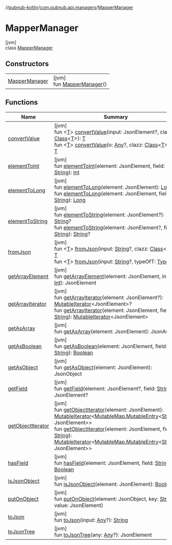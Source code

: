 //[pubnub-kotlin](../../../index.md)/[com.pubnub.api.managers](../index.md)/[MapperManager](index.md)

# MapperManager

[jvm]\
class [MapperManager](index.md)

## Constructors

| | |
|---|---|
| [MapperManager](-mapper-manager.md) | [jvm]<br>fun [MapperManager](-mapper-manager.md)() |

## Functions

| Name | Summary |
|---|---|
| [convertValue](convert-value.md) | [jvm]<br>fun &lt;[T](convert-value.md)&gt; [convertValue](convert-value.md)(input: JsonElement?, clazz: [Class](https://docs.oracle.com/javase/8/docs/api/java/lang/Class.html)&lt;[T](convert-value.md)&gt;): [T](convert-value.md)<br>fun &lt;[T](convert-value.md)&gt; [convertValue](convert-value.md)(o: [Any](https://kotlinlang.org/api/latest/jvm/stdlib/kotlin/-any/index.html)?, clazz: [Class](https://docs.oracle.com/javase/8/docs/api/java/lang/Class.html)&lt;[T](convert-value.md)&gt;?): [T](convert-value.md) |
| [elementToInt](element-to-int.md) | [jvm]<br>fun [elementToInt](element-to-int.md)(element: JsonElement, field: [String](https://kotlinlang.org/api/latest/jvm/stdlib/kotlin/-string/index.html)): [Int](https://kotlinlang.org/api/latest/jvm/stdlib/kotlin/-int/index.html) |
| [elementToLong](element-to-long.md) | [jvm]<br>fun [elementToLong](element-to-long.md)(element: JsonElement): [Long](https://kotlinlang.org/api/latest/jvm/stdlib/kotlin/-long/index.html)<br>fun [elementToLong](element-to-long.md)(element: JsonElement, field: [String](https://kotlinlang.org/api/latest/jvm/stdlib/kotlin/-string/index.html)): [Long](https://kotlinlang.org/api/latest/jvm/stdlib/kotlin/-long/index.html) |
| [elementToString](element-to-string.md) | [jvm]<br>fun [elementToString](element-to-string.md)(element: JsonElement?): [String](https://kotlinlang.org/api/latest/jvm/stdlib/kotlin/-string/index.html)?<br>fun [elementToString](element-to-string.md)(element: JsonElement?, field: [String](https://kotlinlang.org/api/latest/jvm/stdlib/kotlin/-string/index.html)): [String](https://kotlinlang.org/api/latest/jvm/stdlib/kotlin/-string/index.html)? |
| [fromJson](from-json.md) | [jvm]<br>fun &lt;[T](from-json.md)&gt; [fromJson](from-json.md)(input: [String](https://kotlinlang.org/api/latest/jvm/stdlib/kotlin/-string/index.html)?, clazz: [Class](https://docs.oracle.com/javase/8/docs/api/java/lang/Class.html)&lt;[T](from-json.md)&gt;): [T](from-json.md)<br>fun &lt;[T](from-json.md)&gt; [fromJson](from-json.md)(input: [String](https://kotlinlang.org/api/latest/jvm/stdlib/kotlin/-string/index.html)?, typeOfT: [Type](https://docs.oracle.com/javase/8/docs/api/java/lang/reflect/Type.html)): [T](from-json.md) |
| [getArrayElement](get-array-element.md) | [jvm]<br>fun [getArrayElement](get-array-element.md)(element: JsonElement, index: [Int](https://kotlinlang.org/api/latest/jvm/stdlib/kotlin/-int/index.html)): JsonElement |
| [getArrayIterator](get-array-iterator.md) | [jvm]<br>fun [getArrayIterator](get-array-iterator.md)(element: JsonElement?): [MutableIterator](https://kotlinlang.org/api/latest/jvm/stdlib/kotlin.collections/-mutable-iterator/index.html)&lt;JsonElement&gt;?<br>fun [getArrayIterator](get-array-iterator.md)(element: JsonElement, field: [String](https://kotlinlang.org/api/latest/jvm/stdlib/kotlin/-string/index.html)): [MutableIterator](https://kotlinlang.org/api/latest/jvm/stdlib/kotlin.collections/-mutable-iterator/index.html)&lt;JsonElement&gt; |
| [getAsArray](get-as-array.md) | [jvm]<br>fun [getAsArray](get-as-array.md)(element: JsonElement): JsonArray |
| [getAsBoolean](get-as-boolean.md) | [jvm]<br>fun [getAsBoolean](get-as-boolean.md)(element: JsonElement, field: [String](https://kotlinlang.org/api/latest/jvm/stdlib/kotlin/-string/index.html)): [Boolean](https://kotlinlang.org/api/latest/jvm/stdlib/kotlin/-boolean/index.html) |
| [getAsObject](get-as-object.md) | [jvm]<br>fun [getAsObject](get-as-object.md)(element: JsonElement): JsonObject |
| [getField](get-field.md) | [jvm]<br>fun [getField](get-field.md)(element: JsonElement?, field: [String](https://kotlinlang.org/api/latest/jvm/stdlib/kotlin/-string/index.html)): JsonElement? |
| [getObjectIterator](get-object-iterator.md) | [jvm]<br>fun [getObjectIterator](get-object-iterator.md)(element: JsonElement): [MutableIterator](https://kotlinlang.org/api/latest/jvm/stdlib/kotlin.collections/-mutable-iterator/index.html)&lt;[MutableMap.MutableEntry](https://kotlinlang.org/api/latest/jvm/stdlib/kotlin.collections/-mutable-map/-mutable-entry/index.html)&lt;[String](https://kotlinlang.org/api/latest/jvm/stdlib/kotlin/-string/index.html), JsonElement&gt;&gt;<br>fun [getObjectIterator](get-object-iterator.md)(element: JsonElement, field: [String](https://kotlinlang.org/api/latest/jvm/stdlib/kotlin/-string/index.html)): [MutableIterator](https://kotlinlang.org/api/latest/jvm/stdlib/kotlin.collections/-mutable-iterator/index.html)&lt;[MutableMap.MutableEntry](https://kotlinlang.org/api/latest/jvm/stdlib/kotlin.collections/-mutable-map/-mutable-entry/index.html)&lt;[String](https://kotlinlang.org/api/latest/jvm/stdlib/kotlin/-string/index.html), JsonElement&gt;&gt; |
| [hasField](has-field.md) | [jvm]<br>fun [hasField](has-field.md)(element: JsonElement, field: [String](https://kotlinlang.org/api/latest/jvm/stdlib/kotlin/-string/index.html)): [Boolean](https://kotlinlang.org/api/latest/jvm/stdlib/kotlin/-boolean/index.html) |
| [isJsonObject](is-json-object.md) | [jvm]<br>fun [isJsonObject](is-json-object.md)(element: JsonElement): [Boolean](https://kotlinlang.org/api/latest/jvm/stdlib/kotlin/-boolean/index.html) |
| [putOnObject](put-on-object.md) | [jvm]<br>fun [putOnObject](put-on-object.md)(element: JsonObject, key: [String](https://kotlinlang.org/api/latest/jvm/stdlib/kotlin/-string/index.html), value: JsonElement) |
| [toJson](to-json.md) | [jvm]<br>fun [toJson](to-json.md)(input: [Any](https://kotlinlang.org/api/latest/jvm/stdlib/kotlin/-any/index.html)?): [String](https://kotlinlang.org/api/latest/jvm/stdlib/kotlin/-string/index.html) |
| [toJsonTree](to-json-tree.md) | [jvm]<br>fun [toJsonTree](to-json-tree.md)(any: [Any](https://kotlinlang.org/api/latest/jvm/stdlib/kotlin/-any/index.html)?): JsonElement |
